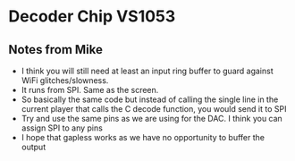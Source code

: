 # Decoder Chip VS1053

## Notes from Mike

- I think you will still need at least an input ring buffer to guard against WiFi glitches/slowness.
- It runs from SPI. Same as the screen.
- So basically the same code but instead of calling the single line in the current player that calls the C decode function, you would send it to SPI
- Try and use the same pins as we are using for the DAC. I think you can assign SPI to any pins
- I hope that gapless works as we have no opportunity to buffer the output